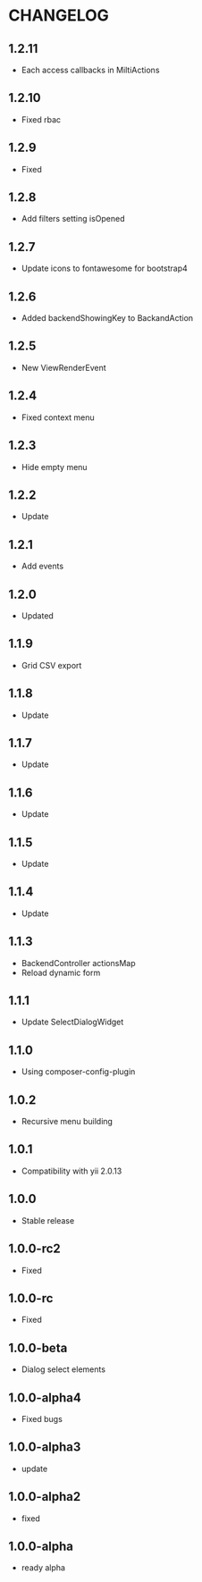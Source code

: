 CHANGELOG
==============

1.2.11
-----------------
 * Each access callbacks in MiltiActions
 
1.2.10
-----------------
 * Fixed rbac
 
1.2.9
-----------------
 * Fixed
 
1.2.8
-----------------
 * Add filters setting isOpened
 
1.2.7
-----------------
 * Update icons to fontawesome for bootstrap4
 
 
1.2.6
-----------------
 * Added backendShowingKey to BackandAction
 
1.2.5
-----------------
 * New ViewRenderEvent
 
1.2.4
-----------------
 * Fixed context menu
 
1.2.3
-----------------
 * Hide empty menu
 
1.2.2
-----------------
 * Update
 
1.2.1
-----------------
 * Add events
 
1.2.0
-----------------
 * Updated
 
1.1.9
-----------------
 * Grid CSV export
 
1.1.8
-----------------
 * Update
 
1.1.7
-----------------
 * Update
 
1.1.6
-----------------
 * Update
 
1.1.5
-----------------
 * Update
 
1.1.4
-----------------
 * Update
 
1.1.3
-----------------
 * BackendController actionsMap
 * Reload dynamic form
 
1.1.1
-----------------
 * Update SelectDialogWidget
 
1.1.0
-----------------
 * Using composer-config-plugin
 
1.0.2
-----------------
 * Recursive menu building
 
1.0.1
-----------------
 * Compatibility with yii 2.0.13
 
1.0.0
-----------------
 * Stable release
 
 
1.0.0-rc2
-----------------
 * Fixed
 
1.0.0-rc
-----------------
 * Fixed
 
1.0.0-beta
-----------------
 * Dialog select elements
 
1.0.0-alpha4
-----------------
 * Fixed bugs
 
1.0.0-alpha3
-----------------
 * update
 
1.0.0-alpha2
-----------------
 * fixed

1.0.0-alpha
-----------------
 * ready alpha

